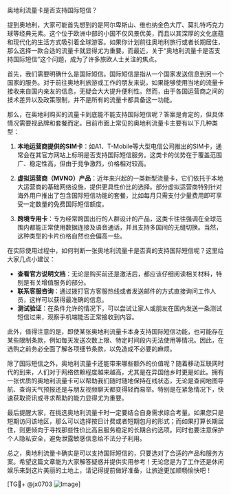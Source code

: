 奥地利流量卡是否支持国际短信？

提到奥地利，大家可能首先想到的是阿尔卑斯山、维也纳金色大厅、莫扎特巧克力球等经典元素。这个位于欧洲中部的小国不仅风景优美，而且以其深厚的文化底蕴和现代化的生活方式吸引着全球游客。如果你计划前往奥地利旅行或者长期居住，那么选择一款合适的流量卡就显得尤为重要。而最近，关于“奥地利流量卡是否支持国际短信”这个问题，成为了许多旅欧人士关注的焦点。

首先，我们需要明确什么是国际短信。国际短信是指从一个国家发送信息到另一个国家的服务。对于前往奥地利旅游或工作的朋友来说，如果能够使用当地的流量卡接收来自国内亲友的信息，无疑会大大提升便利性。然而，由于各国运营商之间的技术差异以及政策限制，并不是所有的流量卡都具备这一功能。

那么，在奥地利购买的流量卡到底能不能支持国际短信呢？答案是肯定的，但具体情况需要视品牌和套餐而定。目前市面上常见的奥地利流量卡主要有以下几种类型：

1. **本地运营商提供的SIM卡**：如A1、T-Mobile等大型电信公司推出的SIM卡，通常会在其官方网站上标明是否支持国际短信服务。这类卡的优势在于覆盖范围广、稳定性高，但由于竞争激烈，价格相对较高。
   
2. **虚拟运营商（MVNO）产品**：近年来兴起的一类新型流量卡，它们依托于本地大运营商的基础网络设施，提供更具性价比的选择。部分虚拟运营商特别针对海外用户推出了包含国际短信功能的套餐，比如每月只需支付少量费用即可享受一定数量的免费国际短信额度。

3. **跨境专用卡**：专为经常跨国出行的人群设计的产品，这类卡往往强调在全球范围内都能正常使用数据连接及语音通话，并且支持多国间的无缝切换。当然，这种类型的卡片价格自然也会偏高一些。

在实际使用过程中，如何判断一张奥地利流量卡是否真的支持国际短信呢？这里给大家几点小建议：
- **查看官方说明文档**：无论是购买前还是激活后，都应该仔细阅读相关材料，特别是有关增值服务的部分。
- **联系客服咨询**：通过拨打官方客服热线或者发送邮件的方式直接询问工作人员，这样可以获得最准确的信息。
- **测试验证**：在条件允许的情况下，可以尝试让家人或朋友在国内发送一条测试短信过来，观察手机端能否正常接收到内容。

此外，值得注意的是，即使某张奥地利流量卡本身支持国际短信功能，也可能存在某些限制条款，例如每天发送次数上限、特定时间段内无法使用等情况。因此，在选购之前务必全面了解各项细节条款，以免造成不必要的麻烦。

除了国际短信之外，奥地利流量卡还能带来哪些额外的价值呢？随着移动互联网时代的到来，人们对于网络依赖程度越来越高，尤其是在异国他乡时更是如此。拥有一张优质的奥地利流量卡可以帮助我们随时随地保持在线状态，无论是查阅地图导航、查询天气预报还是与朋友视频聊天都变得轻而易举。特别是在紧急情况下，快速获取资讯或寻求帮助的能力显得尤为重要。

最后提醒大家，在挑选奥地利流量卡时一定要结合自身需求综合考量。如果您只是短期访问该地区，那么可以选择按日计费或者短期包月的形式；而如果打算长期居住，则更倾向于寻找那些性价比高且服务稳定的长期合约选项。同时也要注意保护个人隐私安全，避免泄露敏感信息给不法分子利用。

总之，奥地利流量卡确实是可以支持国际短信的，只要选对了合适的产品和服务方案。希望这篇文章能为大家解答疑惑并提供实用参考！无论您是为了工作还是休闲娱乐来到这片美丽的土地上，请记得提前做好准备，让旅途更加顺畅愉快吧！

[TG💪+ @jx0703 ![Image](https://github.com/user-attachments/assets/dbca1d08-cadb-493c-b0ec-ad6f7a83f270)]